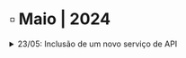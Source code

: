 # ▫️ Maio | 2024



<details>

<summary>23/05: Inclusão de um novo serviço de API</summary>



</details>
